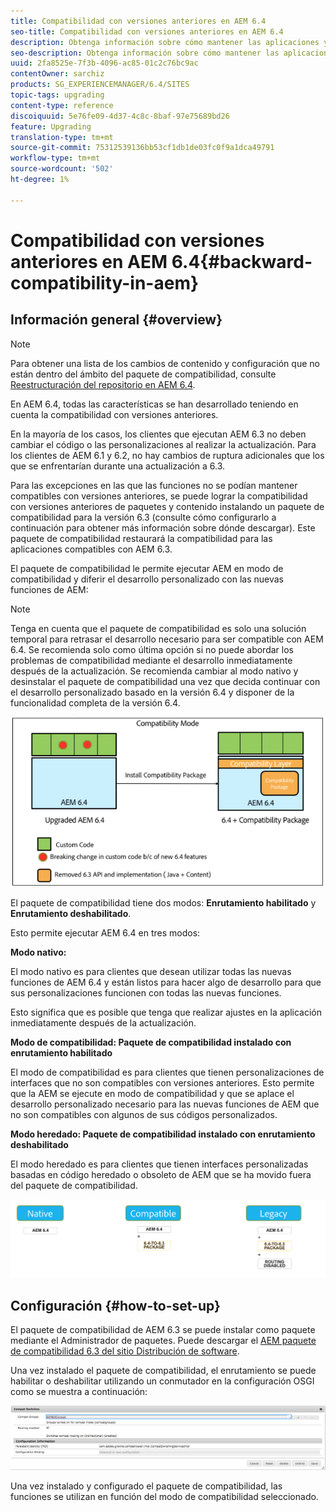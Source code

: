 ```yaml
---
title: Compatibilidad con versiones anteriores en AEM 6.4
seo-title: Compatibilidad con versiones anteriores en AEM 6.4
description: Obtenga información sobre cómo mantener las aplicaciones y configuraciones compatibles con AEM 6.4
seo-description: Obtenga información sobre cómo mantener las aplicaciones y configuraciones compatibles con AEM 6.4
uuid: 2fa8525e-7f3b-4096-ac85-01c2c76bc9ac
contentOwner: sarchiz
products: SG_EXPERIENCEMANAGER/6.4/SITES
topic-tags: upgrading
content-type: reference
discoiquuid: 5e76fe09-4d37-4c8c-8baf-97e75689bd26
feature: Upgrading
translation-type: tm+mt
source-git-commit: 75312539136bb53cf1db1de03fc0f9a1dca49791
workflow-type: tm+mt
source-wordcount: '502'
ht-degree: 1%

---
```



# Compatibilidad con versiones anteriores en AEM 6.4{#backward-compatibility-in-aem}

## Información general {#overview}

>[!NOTE]
>
>Para obtener una lista de los cambios de contenido y configuración que no están dentro del ámbito del paquete de compatibilidad, consulte [Reestructuración del repositorio en AEM 6.4](/help/sites-deploying/repository-restructuring.md).

En AEM 6.4, todas las características se han desarrollado teniendo en cuenta la compatibilidad con versiones anteriores.

En la mayoría de los casos, los clientes que ejecutan AEM 6.3 no deben cambiar el código o las personalizaciones al realizar la actualización. Para los clientes de AEM 6.1 y 6.2, no hay cambios de ruptura adicionales que los que se enfrentarían durante una actualización a 6.3.

Para las excepciones en las que las funciones no se podían mantener compatibles con versiones anteriores, se puede lograr la compatibilidad con versiones anteriores de paquetes y contenido instalando un paquete de compatibilidad para la versión 6.3 (consulte cómo configurarlo a continuación para obtener más información sobre dónde descargar). Este paquete de compatibilidad restaurará la compatibilidad para las aplicaciones compatibles con AEM 6.3.

El paquete de compatibilidad le permite ejecutar AEM en modo de compatibilidad y diferir el desarrollo personalizado con las nuevas funciones de AEM:

>[!NOTE]
>
>Tenga en cuenta que el paquete de compatibilidad es solo una solución temporal para retrasar el desarrollo necesario para ser compatible con AEM 6.4. Se recomienda solo como última opción si no puede abordar los problemas de compatibilidad mediante el desarrollo inmediatamente después de la actualización. Se recomienda cambiar al modo nativo y desinstalar el paquete de compatibilidad una vez que decida continuar con el desarrollo personalizado basado en la versión 6.4 y disponer de la funcionalidad completa de la versión 6.4.

![screen_shot_2018-04-05at4339pm](assets/screen_shot_2018-04-05at43339pm.png)

El paquete de compatibilidad tiene dos modos: **Enrutamiento habilitado** y **Enrutamiento deshabilitado**.

Esto permite ejecutar AEM 6.4 en tres modos:

**Modo nativo:**

El modo nativo es para clientes que desean utilizar todas las nuevas funciones de AEM 6.4 y están listos para hacer algo de desarrollo para que sus personalizaciones funcionen con todas las nuevas funciones.

Esto significa que es posible que tenga que realizar ajustes en la aplicación inmediatamente después de la actualización.

**Modo de compatibilidad: Paquete de compatibilidad instalado con enrutamiento habilitado**

El modo de compatibilidad es para clientes que tienen personalizaciones de interfaces que no son compatibles con versiones anteriores. Esto permite que la AEM se ejecute en modo de compatibilidad y que se aplace el desarrollo personalizado necesario para las nuevas funciones de AEM que no son compatibles con algunos de sus códigos personalizados.

**Modo heredado: Paquete de compatibilidad instalado con enrutamiento deshabilitado**

El modo heredado es para clientes que tienen interfaces personalizadas basadas en código heredado o obsoleto de AEM que se ha movido fuera del paquete de compatibilidad.

![image2018-2-12_23-58-37](assets/image2018-2-12_23-58-37.png)

## Configuración {#how-to-set-up}

El paquete de compatibilidad de AEM 6.3 se puede instalar como paquete mediante el Administrador de paquetes. Puede descargar el [AEM paquete de compatibilidad 6.3 del sitio Distribución de software](https://experience.adobe.com/#/downloads/content/software-distribution/en/aem.html?package=/content/software-distribution/en/details.html/content/dam/aem/public/adobe/packages/cq640/compatpack/aem-compat-cq64-to-cq63).

Una vez instalado el paquete de compatibilidad, el enrutamiento se puede habilitar o deshabilitar utilizando un conmutador en la configuración OSGI como se muestra a continuación:

![screen_shot_2017-11-27at122421pm](assets/screen_shot_2017-11-27at122421pm.png)

Una vez instalado y configurado el paquete de compatibilidad, las funciones se utilizan en función del modo de compatibilidad seleccionado.
